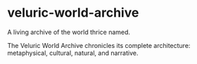 # veluric-world-archive
A living archive of the world thrice named.

The Veluric World Archive chronicles its complete architecture: metaphysical, cultural, natural, and narrative.
